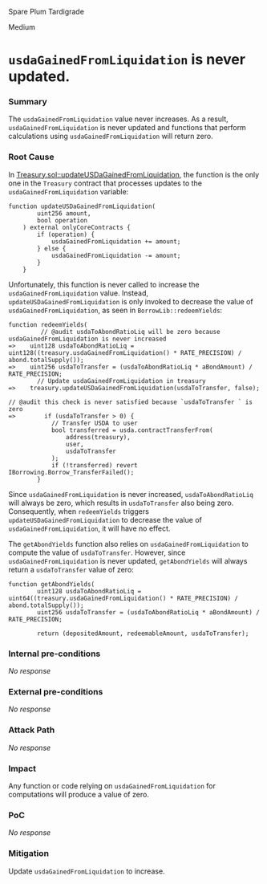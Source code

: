 Spare Plum Tardigrade

Medium

# `usdaGainedFromLiquidation` is never updated.

### Summary

The `usdaGainedFromLiquidation` value never increases. As a result, `usdaGainedFromLiquidation` is never updated and functions that perform calculations using `usdaGainedFromLiquidation` will return zero.


### Root Cause

In [Treasury.sol::updateUSDaGainedFromLiquidation](https://github.com/sherlock-audit/2024-11-autonomint/blob/0d324e04d4c0ca306e1ae4d4c65f0cb9d681751b/Blockchain/Blockchian/contracts/Core_logic/Treasury.sol#L422-L431), the function is the only one in the `Treasury` contract that processes updates to the `usdaGainedFromLiquidation` variable:  
```solidity
function updateUSDaGainedFromLiquidation(
        uint256 amount,
        bool operation
    ) external onlyCoreContracts {
        if (operation) {
            usdaGainedFromLiquidation += amount;
        } else {
            usdaGainedFromLiquidation -= amount;
        }
    }
```
Unfortunately, this function is never called to increase the `usdaGainedFromLiquidation` value. Instead, `updateUSDaGainedFromLiquidation` is only invoked to decrease the value of `usdaGainedFromLiquidation`, as seen in `BorrowLib::redeemYields`:  
```solidity
function redeemYields(
         // @audit usdaToAbondRatioLiq will be zero because usdaGainedFromLiquidation is never increased
=>    uint128 usdaToAbondRatioLiq = uint128((treasury.usdaGainedFromLiquidation() * RATE_PRECISION) / abond.totalSupply());
=>    uint256 usdaToTransfer = (usdaToAbondRatioLiq * aBondAmount) / RATE_PRECISION;
        // Update usdaGainedFromLiquidation in treasury
=>    treasury.updateUSDaGainedFromLiquidation(usdaToTransfer, false);

// @audit this check is never satisfied because `usdaToTransfer ` is zero
=>        if (usdaToTransfer > 0) {
            // Transfer USDA to user
            bool transferred = usda.contractTransferFrom(
                address(treasury),
                user,
                usdaToTransfer
            );
            if (!transferred) revert IBorrowing.Borrow_TransferFailed();
        }
```

Since `usdaGainedFromLiquidation` is never increased, `usdaToAbondRatioLiq` will always be zero, which results in `usdaToTransfer` also being zero. Consequently, when `redeemYields` triggers `updateUSDaGainedFromLiquidation` to decrease the value of `usdaGainedFromLiquidation`, it will have no effect.

The `getAbondYields` function also relies on `usdaGainedFromLiquidation` to compute the value of `usdaToTransfer`. However, since `usdaGainedFromLiquidation` is never updated, `getAbondYields` will always return a `usdaToTransfer` value of zero:  
```solidity
function getAbondYields(
        uint128 usdaToAbondRatioLiq = uint64((treasury.usdaGainedFromLiquidation() * RATE_PRECISION) / abond.totalSupply());
        uint256 usdaToTransfer = (usdaToAbondRatioLiq * aBondAmount) / RATE_PRECISION;

        return (depositedAmount, redeemableAmount, usdaToTransfer);
```

### Internal pre-conditions

_No response_

### External pre-conditions

_No response_

### Attack Path

_No response_

### Impact

Any function or code relying on `usdaGainedFromLiquidation` for computations will produce a value of zero.

### PoC

_No response_

### Mitigation

Update `usdaGainedFromLiquidation` to increase.